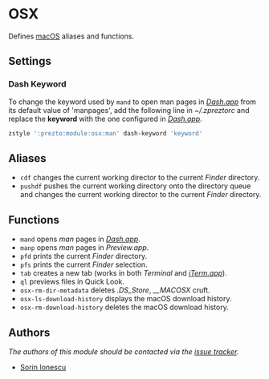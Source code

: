 # OSX

Defines [macOS][1] aliases and functions.

## Settings

### Dash Keyword

To change the keyword used by `mand` to open man pages in [*Dash.app*][2] from
its default value of 'manpages', add the following line in *~/.zpreztorc* and
replace the **keyword** with the one configured in [*Dash.app*][2].

```sh
zstyle ':prezto:module:osx:man' dash-keyword 'keyword'
```

## Aliases

- `cdf` changes the current working director to the current *Finder* directory.
- `pushdf` pushes the current working directory onto the directory queue and
  changes the current working director to the current *Finder* directory.

## Functions

- `mand` opens _man_ pages in [*Dash.app*][2].
- `manp` opens _man_ pages in *Preview.app*.
- `pfd` prints the current *Finder* directory.
- `pfs` prints the current *Finder* selection.
- `tab` creates a new tab (works in both _Terminal_ and [*iTerm.app*][3]).
- `ql` previews files in Quick Look.
- `osx-rm-dir-metadata` deletes *.DS_Store*, *__MACOSX* cruft.
- `osx-ls-download-history` displays the macOS download history.
- `osx-rm-download-history` deletes the macOS download history.

## Authors

*The authors of this module should be contacted via the [issue tracker][4].*

- [Sorin Ionescu](https://github.com/sorin-ionescu)

[1]: https://www.apple.com/macos/
[2]: https://kapeli.com/dash
[3]: https://www.iterm2.com/
[4]: https://github.com/sorin-ionescu/prezto/issues
